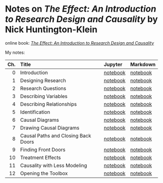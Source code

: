 # Notes on *The Effect: An Introduction to Research Design and Causality* by Nick Huntington-Klein

online book: [*The Effect: An Introduction to Research Design and Causality*](https://theeffectbook.net/index.html)

My notes:

| Ch. | Title                               | Jupyter                                                        | Markdown                                                    |
|----:|:------------------------------------|:---------------------------------------------------------------|:------------------------------------------------------------|
| 0   | Introduction                        | [notebook](notes/00_introduction.ipynb)                        | [notebook](notes/00_introduction.md)                        |
| 1   | Designing Research                  | [notebook](notes/01_designing-research.ipynb)                  | [notebook](notes/01_designing-research.md)                  |
| 2   | Research Questions                  | [notebook](notes/02_research-questions.ipynb)                  | [notebook](notes/02_research-questions.md)                  |
| 3   | Describing Variables                | [notebook](notes/03_describing-variables.ipynb)                | [notebook](notes/03_describing-variables.md)                |
| 4   | Describing Relationships            | [notebook](notes/04_describing-relationships.ipynb)            | [notebook](notes/04_describing-relationships.md)            |
| 5   | Identification                      | [notebook](notes/05_identification.ipynb)                      | [notebook](notes/05_identification.md)                      |
| 6   | Causal Diagrams                     | [notebook](notes/06_causal-diagrams.ipynb)                     | [notebook](notes/06_causal-diagrams.md)                     |
| 7   | Drawing Causal Diagrams             | [notebook](notes/07_drawing-causal-diagrams.ipynb)             | [notebook](notes/07_drawing-causal-diagrams.md)             |
| 8   | Causal Paths and Closing Back Doors | [notebook](notes/08_causal-paths-and-closing-back-doors.ipynb) | [notebook](notes/08_causal-paths-and-closing-back-doors.md) |
| 9   | Finding Front Doors                 | [notebook](notes/09_finding-front-doors.ipynb)                 | [notebook](notes/09_finding-front-doors.md)                 |
| 10  | Treatment Effects                   | [notebook](notes/10_treatment-effects.ipynb)                   | [notebook](notes/10_treatment-effects.md)                   |
| 11  | Causality with Less Modeling        | [notebook](notes/11_causality-with-less-modeling.ipynb)        | [notebook](notes/11_causality-with-less-modeling.md)        |
| 12  | Opening the Toolbox                 | [notebook](notes/12_opening-the-toolbox.ipynb)                 | [notebook](notes/12_opening-the-toolbox.md)                 |
